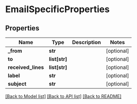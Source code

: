 # EmailSpecificProperties

## Properties
Name | Type | Description | Notes
------------ | ------------- | ------------- | -------------
**_from** | **str** |  | [optional] 
**to** | **list[str]** |  | [optional] 
**received_lines** | **list[str]** |  | [optional] 
**label** | **str** |  | [optional] 
**subject** | **str** |  | [optional] 

[[Back to Model list]](../README.md#documentation-for-models) [[Back to API list]](../README.md#documentation-for-api-endpoints) [[Back to README]](../README.md)


